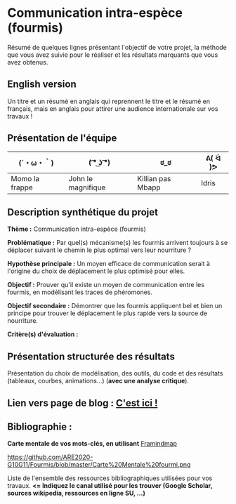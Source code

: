 

# Communication intra-espèce (fourmis)

Résumé de quelques lignes présentant l'objectif de votre projet, la méthode que vous avez suivie pour le réaliser et les résultats marquants que vous avez obtenus.

## English version

Un titre et un résumé en anglais qui reprennent le titre et le résumé en français, mais en anglais pour attirer une audience internationale sur vos travaux !

## Présentation de l'équipe

|(´・ω・｀)| ( ͡° ͜ʖ ͡°) | ಠ_ಠ | ᕕ( ᐛ )ᕗ |
|-----|--|--|--|
|Momo la frappe| John le magnifique | Killian pas Mbapp  | Idris  |


## Description synthétique du projet

**Thème :**
Communication intra-espèce (fourmis)

**Problématique :** 
Par quel(s) mécanisme(s) les fourmis arrivent toujours à se déplacer suivant le chemin le plus optimal vers leur nourriture ?

**Hypothèse principale :**
Un moyen efficace de communication serait à l'origine du choix de déplacement le plus optimisé pour elles.

**Objectif :**
Prouver qu'il existe un moyen de communication entre les fourmis, en modélisant les traces de phéromones. 

**Objectif secondaire :**
Démontrer que les fourmis appliquent bel et bien un principe pour trouver le déplacement le plus rapide vers la source de nourriture.

**Critère(s) d'évaluation :**

## Présentation structurée des résultats

Présentation du choix de modélisation, des outils, du code et des résultats (tableaux, courbes, animations...) (**avec une analyse critique**).

## Lien vers page de blog : <a href="blog.html"> C'est ici ! </a>

## Bibliographie :

**Carte mentale de vos mots-clés, en utilisant** <a href="https://framindmap.org/mindmaps/index.html">Framindmap </a> 

https://github.com/ARE2020-G10G11/Fourmis/blob/master/Carte%20Mentale%20fourmi.png

Liste de l'ensemble des ressources bibliographiques utilisées pour vos travaux. **<= Indiquez le canal utilisé pour les trouver (Google Scholar, sources wikipedia, ressources en ligne SU, ...)**

